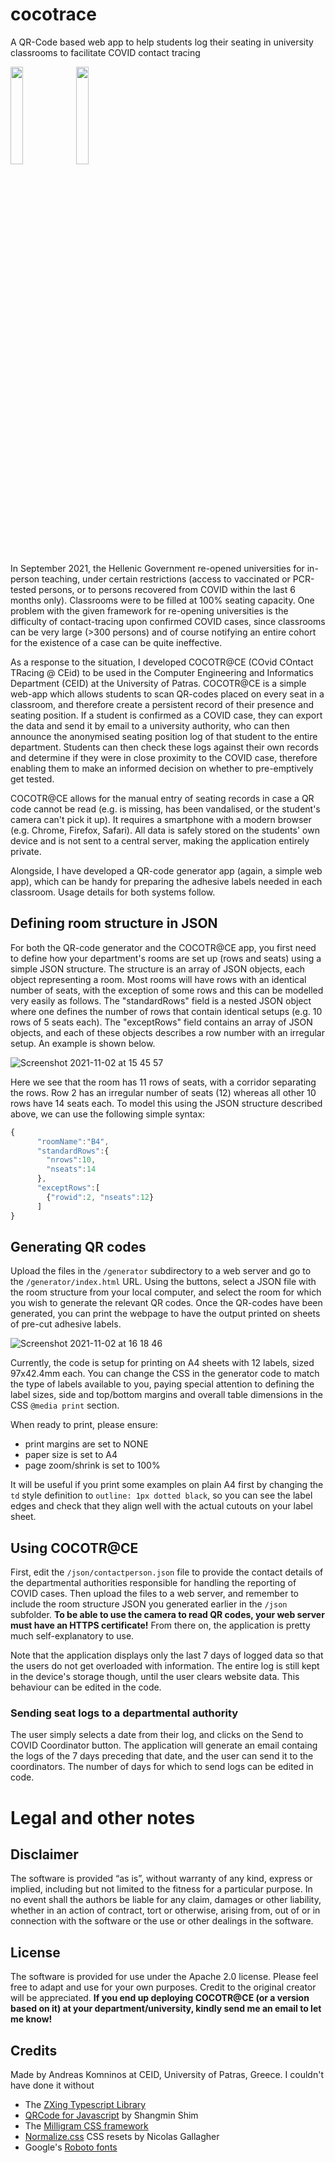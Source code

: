 # cocotrace
A QR-Code based web app to help students log their seating in university classrooms to facilitate COVID contact tracing

<img src="https://user-images.githubusercontent.com/6568972/139866879-453316a1-31d3-45bb-89e6-4c179c992f3f.png" width="20%" height="20%"> <img src="https://user-images.githubusercontent.com/6568972/139865410-23667add-6a9a-483e-a342-00664a729cd0.png" width="20%" height="20%">

In September 2021, the Hellenic Government re-opened universities for in-person teaching, under certain restrictions (access to vaccinated or PCR-tested persons, or to persons recovered from COVID within the last 6 months only). Classrooms were to be filled at 100% seating capacity. One problem with the given framework for re-opening universities is the difficulty of contact-tracing upon confirmed COVID cases, since classrooms can be very large (>300 persons) and of course notifying an entire cohort for the existence of a case can be quite ineffective.

As a response to the situation, I developed COCOTR@CE (COvid COntact TRacing @ CEid) to be used in the Computer Engineering and Informatics Department (CEID) at the University of Patras. COCOTR@CE is a simple web-app which allows students to scan QR-codes placed on every seat in a classroom, and therefore create a persistent record of their presence and seating position. If a student is confirmed as a COVID case, they can export the data and send it by email to a university authority, who can then announce the anonymised seating position log of that student to the entire department. Students can then check these logs against their own records and determine if they were in close proximity to the COVID case, therefore enabling them to make an informed decision on whether to pre-emptively get tested.

COCOTR@CE allows for the manual entry of seating records in case a QR code cannot be read (e.g. is missing, has been vandalised, or the student's camera can't pick it up). It requires a smartphone with a modern browser (e.g. Chrome, Firefox, Safari). All data is safely stored on the students' own device and is not sent to a central server, making the application entirely private.

Alongside, I have developed a QR-code generator app (again, a simple web app), which can be handy for preparing the adhesive labels needed in each classroom. Usage details for both systems follow.

## Defining room structure in JSON
For both the QR-code generator and the COCOTR@CE app, you first need to define how your department's rooms are set up (rows and seats) using a simple JSON structure. The structure is an array of JSON objects, each object representing a room. Most rooms will have rows with an identical number of seats, with the exception of some rows and this can be modelled very easily as follows. 
The "standardRows" field is a nested JSON object where one defines the number of rows that contain identical setups (e.g. 10 rows of 5 seats each). The "exceptRows" field contains an array of JSON objects, and each of these objects describes a row number with an irregular setup. An example is shown below.

![Screenshot 2021-11-02 at 15 45 57](https://user-images.githubusercontent.com/6568972/139859391-c5797e45-0078-4720-a31d-107377aa2deb.png)

Here we see that the room has 11 rows of seats, with a corridor separating the rows. Row 2 has an irregular number of seats (12) whereas all other 10 rows have 14 seats each. To model this using the JSON structure described above, we can use the following simple syntax:

```javascript
{
      "roomName":"Β4",
      "standardRows":{
        "nrows":10,
        "nseats":14
      },
      "exceptRows":[
        {"rowid":2, "nseats":12}
      ]
}
```

## Generating QR codes
Upload the files in the `/generator` subdirectory to a web server and go to the `/generator/index.html` URL. Using the buttons, select a JSON file with the room structure from your local computer, and select the room for which you wish to generate the relevant QR codes. Once the QR-codes have been generated, you can print the webpage to have the output printed on sheets of pre-cut adhesive labels. 

![Screenshot 2021-11-02 at 16 18 46](https://user-images.githubusercontent.com/6568972/139865183-3c92aa6c-721d-42d0-b5f9-348d0b7acfb8.png)

Currently, the code is setup for printing on A4 sheets with 12 labels, sized 97x42.4mm each. You can change the CSS in the generator code to match the type of labels available to you, paying special attention to defining the label sizes, side and top/bottom margins and overall table dimensions in the CSS `@media print` section.

When ready to print, please ensure:
* print margins are set to NONE
* paper size is set to A4
* page zoom/shrink is set to 100%

It will be useful if you print some examples on plain A4 first by changing the `td` style definition to `outline: 1px dotted black`, so you can see the label edges and check that they align well with the actual cutouts on your label sheet.

## Using COCOTR@CE
First, edit the `/json/contactperson.json` file to provide the contact details of the departmental authorities responsible for handling the reporting of COVID cases. Then upload the files to a web server, and remember to include the room structure JSON you generated earlier in the `/json` subfolder. **To be able to use the camera to read QR codes, your web server must have an HTTPS certificate!** From there on, the application is pretty much self-explanatory to use.

Note that the application displays only the last 7 days of logged data so that the users do not get overloaded with information. The entire log is still kept in the device's storage though, until the user clears website data. This behaviour can be edited in the code.

### Sending seat logs to a departmental authority
The user simply selects a date from their log, and clicks on the Send to COVID Coordinator button. The application will generate an email containg the logs of the 7 days preceding that date, and the user can send it to the coordinators. The number of days for which to send logs can be edited in code.

# Legal and other notes
## Disclaimer
The software is provided “as is”, without warranty of any kind, express or implied, including but not limited to the fitness for a particular purpose. In no event shall the authors be liable for any claim, damages or other liability, whether in an action of contract, tort or otherwise, arising from, out of or in connection with the software or the use or other dealings in the software.

## License
The software is provided for use under the Apache 2.0 license. Please feel free to adapt and use for your own purposes. Credit to the original creator will be appreciated. **If you end up deploying COCOTR@CE (or a version based on it) at your department/university, kindly send me an email to let me know!**

## Credits
Made by Andreas Komninos at CEID, University of Patras, Greece. I couldn't have done it without
* The <a href="https://github.com/zxing-js/library">ZXing Typescript Library</a>
* <a href="https://davidshimjs.github.io/qrcodejs/">QRCode for Javascript</a> by Shangmin Shim
* The <a href="https://github.com/milligram/milligram">Milligram CSS framework</a>
* <a href="https://github.com/necolas/normalize.css">Normalize.css</a> CSS resets by Nicolas Gallagher
* Google's <a href="https://fonts.google.com/specimen/Roboto#standard-styles">Roboto fonts</a>


